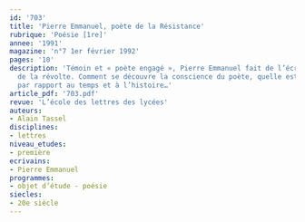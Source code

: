 ```yaml
---
id: '703'
title: 'Pierre Emmanuel, poète de la Résistance'
rubrique: 'Poésie [1re]'
annee: '1991'
magazine: 'n°7 1er février 1992'
pages: '10'
description: 'Témoin et « poète engagé », Pierre Emmanuel fait de l’écriture l’arme
  de la révolte. Comment se découvre la conscience du poète, quelle est sa position
  par rapport au temps et à l’histoire…'
article_pdf: '703.pdf'
revue: 'L’école des lettres des lycées'
auteurs:
- Alain Tassel
disciplines:
- lettres
niveau_etudes:
- première
ecrivains:
- Pierre Emmanuel
programmes:
- objet d’étude - poésie
siecles:
- 20e siècle
---
```

